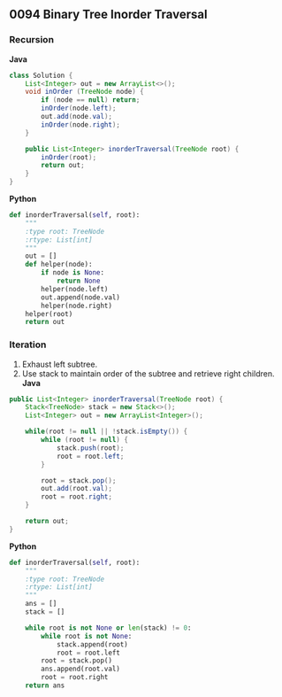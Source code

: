 ## 0094 Binary Tree Inorder Traversal
### Recursion
**Java**
```java
class Solution {
    List<Integer> out = new ArrayList<>();
    void inOrder (TreeNode node) {
        if (node == null) return;
        inOrder(node.left);
        out.add(node.val);
        inOrder(node.right);
    }

    public List<Integer> inorderTraversal(TreeNode root) {
        inOrder(root);
        return out;
    }
}
```
**Python** 
```python
def inorderTraversal(self, root):
    """
    :type root: TreeNode
    :rtype: List[int]
    """
    out = []
    def helper(node):
        if node is None:
            return None
        helper(node.left)
        out.append(node.val)
        helper(node.right)
    helper(root)
    return out

```
### Iteration
1. Exhaust left subtree.
2. Use stack to maintain order of the subtree and retrieve right children.
**Java**
```java
public List<Integer> inorderTraversal(TreeNode root) {
    Stack<TreeNode> stack = new Stack<>();
    List<Integer> out = new ArrayList<Integer>();

    while(root != null || !stack.isEmpty()) {
        while (root != null) {
            stack.push(root);
            root = root.left;
        }

        root = stack.pop();
        out.add(root.val);
        root = root.right;
    }

    return out;
}
```
**Python**
```Python
def inorderTraversal(self, root):
    """
    :type root: TreeNode
    :rtype: List[int]
    """
    ans = []
    stack = []

    while root is not None or len(stack) != 0:
        while root is not None:
            stack.append(root)
            root = root.left
        root = stack.pop()
        ans.append(root.val)
        root = root.right
    return ans
```

